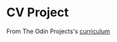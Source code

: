 # CV Project

From The Odin Projects's [curriculum](https://www.theodinproject.com/lessons/cv-application)

